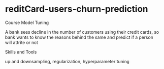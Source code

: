 # reditCard-users-churn-prediction
Course Model Tuning

A bank sees decline in the number of customers using their credit cards, so bank wants to know the reasons behind the same and predict if a person will attrite or not

Skills and Tools

up and downsampling, regularization, hyperparameter tuning
